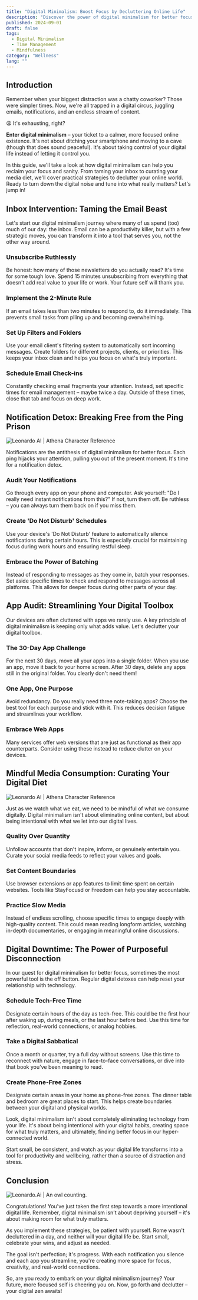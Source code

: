 ```yaml
---
title: "Digital Minimalism: Boost Focus by Decluttering Online Life"
description: "Discover the power of digital minimalism for better focus. Learn practical strategies to declutter your online life, tame distractions, and reclaim your attention."
published: 2024-09-01
draft: false
tags:
  - Digital Minimalism
  - Time Management
  - Mindfulness
category: "Wellness"
lang: ""
---
```


<!-- ![Hero Image](./heroImage.jpg) -->

## Introduction

Remember when your biggest distraction was a chatty coworker? Those were simpler times. Now, we're all trapped in a digital circus, juggling emails, notifications, and an endless stream of content.

😩 It's exhausting, right?

**Enter digital minimalism** – your ticket to a calmer, more focused online existence. It's not about ditching your smartphone and moving to a cave (though that does sound peaceful). It's about taking control of your digital life instead of letting it control you.


In this guide, we'll take a look at how digital minimalism can help you reclaim your focus and sanity. From taming your inbox to curating your media diet, we'll cover practical strategies to declutter your online world. Ready to turn down the digital noise and tune into what really matters? Let's jump in!

## Inbox Intervention: Taming the Email Beast

Let's start our digital minimalism journey where many of us spend (too) much of our day: the inbox. Email can be a productivity killer, but with a few strategic moves, you can transform it into a tool that serves you, not the other way around.

### Unsubscribe Ruthlessly

Be honest: how many of those newsletters do you actually read? It's time for some tough love. Spend 15 minutes unsubscribing from everything that doesn't add real value to your life or work. Your future self will thank you.

### Implement the 2-Minute Rule

If an email takes less than two minutes to respond to, do it immediately. This prevents small tasks from piling up and becoming overwhelming.

### Set Up Filters and Folders

Use your email client's filtering system to automatically sort incoming messages. Create folders for different projects, clients, or priorities. This keeps your inbox clean and helps you focus on what's truly important.

### Schedule Email Check-ins

Constantly checking email fragments your attention. Instead, set specific times for email management – maybe twice a day. Outside of these times, close that tab and focus on deep work.

## Notification Detox: Breaking Free from the Ping Prison

![Leonardo AI | Athena Character Reference](https://res-3.cloudinary.com/ddicetqs5/image/upload/f_auto,fl_force_strip,q_auto:best/v1/wayfinder-ghost-blog/default_inspiring_bold_confident_flirtatious_sexy_techlady_sta_7_ea6aac48-307a-4643-bf4e-22a20554819d)

Notifications are the antithesis of digital minimalism for better focus. Each ping hijacks your attention, pulling you out of the present moment. It's time for a notification detox.

### Audit Your Notifications

Go through every app on your phone and computer. Ask yourself: "Do I really need instant notifications from this?" If not, turn them off. Be ruthless – you can always turn them back on if you miss them.

### Create 'Do Not Disturb' Schedules

Use your device's 'Do Not Disturb' feature to automatically silence notifications during certain hours. This is especially crucial for maintaining focus during work hours and ensuring restful sleep.

### Embrace the Power of Batching

Instead of responding to messages as they come in, batch your responses. Set aside specific times to check and respond to messages across all platforms. This allows for deeper focus during other parts of your day.

## App Audit: Streamlining Your Digital Toolbox

Our devices are often cluttered with apps we rarely use. A key principle of digital minimalism is keeping only what adds value. Let's declutter your digital toolbox.

### The 30-Day App Challenge

For the next 30 days, move all your apps into a single folder. When you use an app, move it back to your home screen. After 30 days, delete any apps still in the original folder. You clearly don't need them!

### One App, One Purpose

Avoid redundancy. Do you really need three note-taking apps? Choose the best tool for each purpose and stick with it. This reduces decision fatigue and streamlines your workflow.

### Embrace Web Apps

Many services offer web versions that are just as functional as their app counterparts. Consider using these instead to reduce clutter on your devices.

## Mindful Media Consumption: Curating Your Digital Diet

![Leonardo AI | Athena Character Reference](https://res-4.cloudinary.com/ddicetqs5/image/upload/f_auto,fl_force_strip,q_auto:best/v1/wayfinder-ghost-blog/default_inspiring_bold_confident_flirtatious_sexy_techlady_sta_7_c49d769d-404b-4003-ac6d-4548da571b7f)

Just as we watch what we eat, we need to be mindful of what we consume digitally. Digital minimalism isn't about eliminating online content, but about being intentional with what we let into our digital lives.

### Quality Over Quantity

Unfollow accounts that don't inspire, inform, or genuinely entertain you. Curate your social media feeds to reflect your values and goals.

### Set Content Boundaries

Use browser extensions or app features to limit time spent on certain websites. Tools like StayFocusd or Freedom can help you stay accountable.

### Practice Slow Media

Instead of endless scrolling, choose specific times to engage deeply with high-quality content. This could mean reading longform articles, watching in-depth documentaries, or engaging in meaningful online discussions.

## Digital Downtime: The Power of Purposeful Disconnection

In our quest for digital minimalism for better focus, sometimes the most powerful tool is the off button. Regular digital detoxes can help reset your relationship with technology.

### Schedule Tech-Free Time

Designate certain hours of the day as tech-free. This could be the first hour after waking up, during meals, or the last hour before bed. Use this time for reflection, real-world connections, or analog hobbies.

### Take a Digital Sabbatical

Once a month or quarter, try a full day without screens. Use this time to reconnect with nature, engage in face-to-face conversations, or dive into that book you've been meaning to read.

### Create Phone-Free Zones

Designate certain areas in your home as phone-free zones. The dinner table and bedroom are great places to start. This helps create boundaries between your digital and physical worlds.

Look, digital minimalism isn't about completely eliminating technology from your life. It's about being intentional with your digital habits, creating space for what truly matters, and ultimately, finding better focus in our hyper-connected world.

Start small, be consistent, and watch as your digital life transforms into a tool for productivity and wellbeing, rather than a source of distraction and stress.

## Conclusion

![Leonardo.Ai | An owl counting.](https://res-5.cloudinary.com/ddicetqs5/image/upload/f_auto,fl_force_strip,q_auto:best/v1/wayfinder-ghost-blog/0_uGgtPirpHbchvnrc)

Congratulations! You've just taken the first step towards a more intentional digital life. Remember, digital minimalism isn't about depriving yourself – it's about making room for what truly matters.

As you implement these strategies, be patient with yourself. Rome wasn't decluttered in a day, and neither will your digital life be. Start small, celebrate your wins, and adjust as needed.

The goal isn't perfection; it's progress. With each notification you silence and each app you streamline, you're creating more space for focus, creativity, and real-world connections.

So, are you ready to embark on your digital minimalism journey? Your future, more focused self is cheering you on. Now, go forth and declutter – your digital zen awaits!
